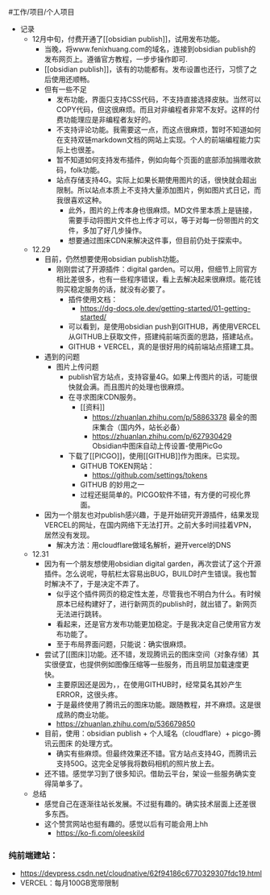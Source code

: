 #工作/项目/个人项目
- 记录
	- 12月中旬，付费开通了[[obsidian publish]]，试用发布功能。
		- 当晚，将www.fenixhuang.com的域名，连接到obsidian publish的发布网页上。遵循官方教程，一步步操作即可.
		- [[obsidian publish]]，该有的功能都有。发布设置也还行，习惯了之后使用还顺畅。
		- 但有一些不足
			- 发布功能，界面只支持CSS代码，不支持直接选择皮肤。当然可以COPY代码，但这很麻烦。而且对非编程者非常不友好。这样的付费功能理应是非编程者友好的。
			- 不支持评论功能。我需要这一点，而这点很麻烦，暂时不知道如何在支持双链markdown文档的网站上实现。个人的前端编程能力实际上也很差。
			- 暂不知道如何支持发布插件，例如向每个页面的底部添加捐赠收款码，folk功能。
			- 站点存储支持4G。实际上如果长期使用图片的话，很快就会超出限制。所以站点本质上不支持大量添加图片，例如图片式日记，而我很喜欢这种。
				- 此外，图片的上传本身也很麻烦。MD文件里本质上是链接，需要手动将图片文件也上传才可以，等于对每一份带图片的文件，多加了好几步操作。
				- 想要通过图床CDN来解决这件事，但目前仍处于探索中。
	- 12.29
		- 目前，仍然想要使用obsidian publish功能。
			- 刚刚尝试了开源插件：digital garden。可以用，但细节上同官方相比差很多，也有一些程序错误，看上去解决起来很麻烦。能花钱购买稳定服务的话，就没有必要了。
				- 插件使用文档：
					- https://dg-docs.ole.dev/getting-started/01-getting-started/
				- 可以看到，是使用obsidian   push到GITHUB，再使用VERCEL从GITHUB上获取文件，搭建纯前端页面的思路，搭建站点。
				- GITHUB + VERCEL，真的是很好用的纯前端站点搭建工具。
		- 遇到的问题
			- 图片上传问题
				- publish官方站点，支持容量4G。如果上传图片的话，可能很快就会满。而且图片的处理也很麻烦。
				- 在寻求图床CDN服务。
					- [[资料]]
						- https://zhuanlan.zhihu.com/p/58863378  最全的图床集合（国内外，站长必备）
						- https://zhuanlan.zhihu.com/p/627930429   Obsidian中图床自动上传设置-使用PicGo
				- 下载了[[PICGO]]，使用[[GITHUB]]作为图床。已实现。
					- GITHUB TOKEN网站：
						- https://github.com/settings/tokens
					- GITHUB 的妙用之一
					- 过程还挺简单的。PICGO软件不错，有方便的可视化界面。
		- 因为一个朋友也对publish感兴趣，于是开始研究开源插件，结果发现VERCEL的网址，在国内网络下无法打开。之前大多时间挂着VPN，居然没有发现。
			- 解决方法：用cloudflare做域名解析，避开vercel的DNS
	- 12.31
		- 因为有一个朋友想使用obsidian digital garden，再次尝试了这个开源插件。怎么说呢，导航栏太容易出BUG，BUILD时产生错误。我也暂时解决不了，于是决定不弄了。
			- 似乎这个插件网页的稳定性太差，尽管我也不明白为什么。有时候原本已经构建好了，进行新网页的publish时，就出错了。新网页无法进行跳转。
			- 看起来，还是官方发布功能更加稳定。于是我决定自己使用官方发布功能了。
			- 至于布局界面问题，只能说：确实很麻烦。
		- 尝试了[[图床]]功能。还不错，发现腾讯云的图床空间（对象存储）其实很便宜，也提供例如图像压缩等一些服务，而且明显加载速度更快。
			- 主要原因还是因为，，在使用GITHUB时，经常莫名其妙产生ERROR，这很头疼。
			- 于是最终使用了腾讯云的图床功能。跟随教程，并不麻烦。这是很成熟的商业功能。
			- https://zhuanlan.zhihu.com/p/536679850
		- 目前，使用：obsidian publish + 个人域名（cloudflare）+ picgo-腾讯云图床 的处理方式。
			- 确实有些麻烦。但最终效果还不错。官方站点支持4G，而腾讯云支持50G。这完全足够我将数码相机的照片放上去。
		- 还不错。感觉学习到了很多知识。借助云平台，架设一些服务确实变得简单多了。
	- 总结
		- 感觉自己在逐渐往站长发展。不过挺有趣的。确实技术层面上还差很多东西。
		- 这个赞赏网站也挺有趣的。感觉以后有可能会用上hh
			- https://ko-fi.com/oleeskild

### 纯前端建站：
- https://devpress.csdn.net/cloudnative/62f94186c6770329307fdc19.html
- VERCEL：每月100GB宽带限制